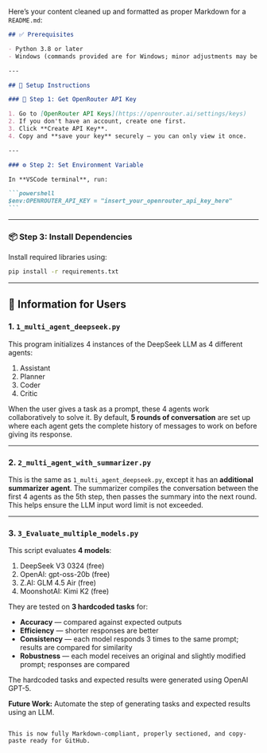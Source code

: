Here’s your content cleaned up and formatted as proper Markdown for a `README.md`:

````markdown
## ✅ Prerequisites

- Python 3.8 or later
- Windows (commands provided are for Windows; minor adjustments may be needed for macOS/Linux)

---

## 🚀 Setup Instructions

### 🔑 Step 1: Get OpenRouter API Key

1. Go to [OpenRouter API Keys](https://openrouter.ai/settings/keys)
2. If you don't have an account, create one first.
3. Click **Create API Key**.
4. Copy and **save your key** securely — you can only view it once.

---

### ⚙️ Step 2: Set Environment Variable

In **VSCode terminal**, run:

```powershell
$env:OPENROUTER_API_KEY = "insert_your_openrouter_api_key_here"
```
````

---

### 📦 Step 3: Install Dependencies

Install required libraries using:

```bash
pip install -r requirements.txt
```

---

## 📄 Information for Users

### 1. `1_multi_agent_deepseek.py`

This program initializes 4 instances of the DeepSeek LLM as 4 different agents:

1. Assistant
2. Planner
3. Coder
4. Critic

When the user gives a task as a prompt, these 4 agents work collaboratively to solve it.
By default, **5 rounds of conversation** are set up where each agent gets the complete history of messages to work on before giving its response.

---

### 2. `2_multi_agent_with_summarizer.py`

This is the same as `1_multi_agent_deepseek.py`, except it has an **additional summarizer agent**.
The summarizer compiles the conversation between the first 4 agents as the 5th step, then passes the summary into the next round.
This helps ensure the LLM input word limit is not exceeded.

---

### 3. `3_Evaluate_multiple_models.py`

This script evaluates **4 models**:

1. DeepSeek V3 0324 (free)
2. OpenAI: gpt-oss-20b (free)
3. Z.AI: GLM 4.5 Air (free)
4. MoonshotAI: Kimi K2 (free)

They are tested on **3 hardcoded tasks** for:

- **Accuracy** — compared against expected outputs
- **Efficiency** — shorter responses are better
- **Consistency** — each model responds 3 times to the same prompt; results are compared for similarity
- **Robustness** — each model receives an original and slightly modified prompt; responses are compared

The hardcoded tasks and expected results were generated using OpenAI GPT-5.

**Future Work:**
Automate the step of generating tasks and expected results using an LLM.

```

This is now fully Markdown-compliant, properly sectioned, and copy-paste ready for GitHub.
```
